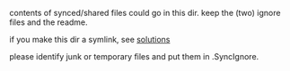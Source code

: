 contents of synced/shared files could go in this dir. keep the (two) ignore files and the readme.

if you make this dir a symlink, see [solutions](http://stackoverflow.com/questions/86402/how-can-i-get-git-to-follow-symlinks)

please identify junk or temporary files and put them in .SyncIgnore.
